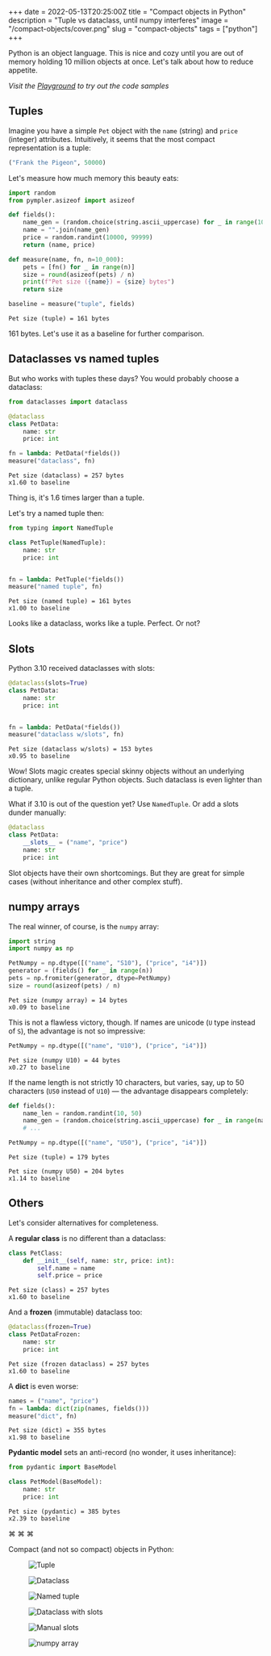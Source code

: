 +++
date = 2022-05-13T20:25:00Z
title = "Compact objects in Python"
description = "Tuple vs dataclass, until numpy interferes"
image = "/compact-objects/cover.png"
slug = "compact-objects"
tags = ["python"]
+++

Python is an object language. This is nice and cozy until you are out of memory holding 10 million objects at once. Let's talk about how to reduce appetite.

_Visit the [Playground](https://colab.research.google.com/drive/16GK-Xbv_kOvDC9Hfa_0O8E0Nyo4L9JwO?usp=sharing) to try out the code samples_

## Tuples

Imagine you have a simple `Pet` object with the `name` (string) and `price` (integer) attributes. Intuitively, it seems that the most compact representation is a tuple:

```python
("Frank the Pigeon", 50000)
```

Let's measure how much memory this beauty eats:

```python
import random
from pympler.asizeof import asizeof

def fields():
    name_gen = (random.choice(string.ascii_uppercase) for _ in range(10))
    name = "".join(name_gen)
    price = random.randint(10000, 99999)
    return (name, price)

def measure(name, fn, n=10_000):
    pets = [fn() for _ in range(n)]
    size = round(asizeof(pets) / n)
    print(f"Pet size ({name}) = {size} bytes")
    return size

baseline = measure("tuple", fields)
```

```
Pet size (tuple) = 161 bytes
```

161 bytes. Let's use it as a baseline for further comparison.

## Dataclasses vs named tuples

But who works with tuples these days? You would probably choose a dataclass:

```python
from dataclasses import dataclass

@dataclass
class PetData:
    name: str
    price: int

fn = lambda: PetData(*fields())
measure("dataclass", fn)
```

```
Pet size (dataclass) = 257 bytes
x1.60 to baseline
```

Thing is, it's 1.6 times larger than a tuple.

Let's try a named tuple then:

```python
from typing import NamedTuple

class PetTuple(NamedTuple):
    name: str
    price: int


fn = lambda: PetTuple(*fields())
measure("named tuple", fn)
```

```
Pet size (named tuple) = 161 bytes
x1.00 to baseline
```

Looks like a dataclass, works like a tuple. Perfect. Or not?

## Slots

Python 3.10 received dataclasses with slots:

```python
@dataclass(slots=True)
class PetData:
    name: str
    price: int


fn = lambda: PetData(*fields())
measure("dataclass w/slots", fn)
```

```
Pet size (dataclass w/slots) = 153 bytes
x0.95 to baseline
```

Wow! Slots magic creates special skinny objects without an underlying dictionary, unlike regular Python objects. Such dataclass is even lighter than a tuple.

What if 3.10 is out of the question yet? Use `NamedTuple`. Or add a slots dunder manually:

```python
@dataclass
class PetData:
    __slots__ = ("name", "price")
    name: str
    price: int
```

Slot objects have their own shortcomings. But they are great for simple cases (without inheritance and other complex stuff).

## numpy arrays

The real winner, of course, is the `numpy` array:

```python
import string
import numpy as np

PetNumpy = np.dtype([("name", "S10"), ("price", "i4")])
generator = (fields() for _ in range(n))
pets = np.fromiter(generator, dtype=PetNumpy)
size = round(asizeof(pets) / n)
```

```
Pet size (numpy array) = 14 bytes
x0.09 to baseline
```

This is not a flawless victory, though. If names are unicode (`U` type instead of `S`), the advantage is not so impressive:

```python
PetNumpy = np.dtype([("name", "U10"), ("price", "i4")])
```

```
Pet size (numpy U10) = 44 bytes
x0.27 to baseline
```

If the name length is not strictly 10 characters, but varies, say, up to 50 characters (`U50` instead of `U10`) — the advantage disappears completely:

```python
def fields():
    name_len = random.randint(10, 50)
    name_gen = (random.choice(string.ascii_uppercase) for _ in range(name_len))
    # ...

PetNumpy = np.dtype([("name", "U50"), ("price", "i4")])
```

```
Pet size (tuple) = 179 bytes

Pet size (numpy U50) = 204 bytes
x1.14 to baseline
```

## Others

Let's consider alternatives for completeness.

A **regular class** is no different than a dataclass:

```python
class PetClass:
    def __init__(self, name: str, price: int):
        self.name = name
        self.price = price
```

```
Pet size (class) = 257 bytes
x1.60 to baseline
```

And a **frozen** (immutable) dataclass too:

```python
@dataclass(frozen=True)
class PetDataFrozen:
    name: str
    price: int
```

```
Pet size (frozen dataclass) = 257 bytes
x1.60 to baseline
```

A **dict** is even worse:

```python
names = ("name", "price")
fn = lambda: dict(zip(names, fields()))
measure("dict", fn)
```

```
Pet size (dict) = 355 bytes
x1.98 to baseline
```

**Pydantic model** sets an anti-record (no wonder, it uses inheritance):

```python
from pydantic import BaseModel

class PetModel(BaseModel):
    name: str
    price: int
```

```
Pet size (pydantic) = 385 bytes
x2.39 to baseline
```

<p class="align-center">⌘&nbsp;⌘&nbsp;⌘</p>

Compact (and not so compact) objects in Python:

<div class="row">
<div class="col-xs-12 col-sm-4">
<figure><img alt="Tuple" src="tuple.png"></figure>
</div>
<div class="col-xs-12 col-sm-4">
<figure><img alt="Dataclass" src="dataclass.png"></figure>
</div>
<div class="col-xs-12 col-sm-4">
<figure><img alt="Named tuple" src="named-tuple.png"></figure>
</div>
</div>

<div class="row">
<div class="col-xs-12 col-sm-4">
<figure><img alt="Dataclass with slots" src="dataclass-slots.png"></figure>
</div>
<div class="col-xs-12 col-sm-4">
<figure><img alt="Manual slots" src="manual-slots.png"></figure>
</div>
<div class="col-xs-12 col-sm-4">
<figure><img alt="numpy array" src="np-array.png"></figure>
</div>
</div>
